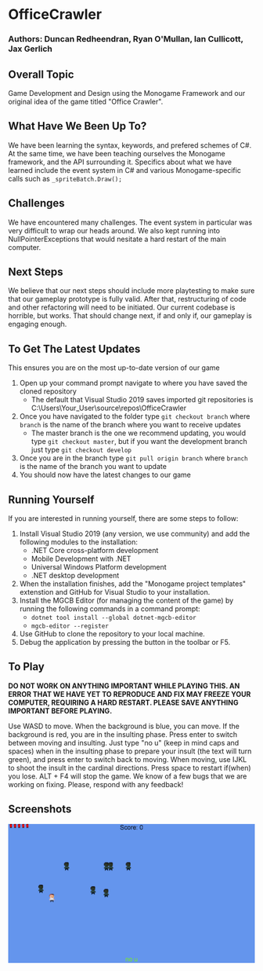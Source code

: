 # OfficeCrawler
### Authors: Duncan Redheendran, Ryan O'Mullan, Ian Cullicott, Jax Gerlich
## Overall Topic
Game Development and Design using the Monogame Framework and our original idea of the game titled "Office Crawler".

## What Have We Been Up To?
We have been learning the syntax, keywords, and prefered schemes of C#. At the same time, we have been teaching ourselves the Monogame framework, and the API surrounding it. Specifics about what we have learned include the event system in C# and various Monogame-specific calls such as `_spriteBatch.Draw();`

## Challenges
We have encountered many challenges. The event system in particular was very difficult to wrap our heads around. We also kept running into NullPointerExceptions that would nesitate a hard restart of the main computer.

## Next Steps
We believe that our next steps should include more playtesting to make sure that our gameplay prototype is fully valid. After that, restructuring of code and other refactoring will need to be initiated. Our current codebase is horrible, but works. That should change next, if and only if, our gameplay is engaging enough.

## To Get The Latest Updates
This ensures you are on the most up-to-date version of our game
1. Open up your command prompt navigate to where you have saved the cloned repository
   * The default that Visual Studio 2019 saves imported git repositories is C:\Users\Your_User\source\repos\OfficeCrawler
2. Once you have navigated to the folder type `git checkout branch` where `branch` is the name of the branch where you want to receive updates
   * The master branch is the one we recommend updating, you would type `git checkout master`, but if you want the development branch just type `git checkout develop`
3. Once you are in the branch type `git pull origin branch` where `branch` is the name of the branch you want to update
4. You should now have the latest changes to our game

## Running Yourself
If you are interested in running yourself, there are some steps to follow:
1. Install Visual Studio 2019 (any version, we use community) and add the following modules to the installation:
    * .NET Core cross-platform development
    * Mobile Development with .NET
    * Universal Windows Platform development
    * .NET desktop development
2. When the installation finishes, add the "Monogame project templates" extenstion and GitHub for Visual Studio to your installation.
3. Install the MGCB Editor (for managing the content of the game) by running the following commands in a command prompt:
    * `dotnet tool install --global dotnet-mgcb-editor`
    * `mgcb-editor --register`
4. Use GitHub to clone the repository to your local machine.
5. Debug the application by pressing the button in the toolbar or F5.

## To Play
**DO NOT WORK ON ANYTHING IMPORTANT WHILE PLAYING THIS. AN ERROR THAT WE HAVE YET TO REPRODUCE AND FIX MAY FREEZE YOUR COMPUTER, REQUIRING A HARD RESTART. PLEASE SAVE ANYTHING IMPORTANT BEFORE PLAYING.**

Use WASD to move. When the background is blue, you can move. If the background is red, you are in the insulting phase. Press enter to switch between moving and insulting. Just type "no u" (keep in mind caps and spaces) when in the insulting phase to prepare your insult (the text will turn green), and press enter to switch back to moving. When moving, use IJKL to shoot the insult in the cardinal directions. Press space to restart if(when) you lose. ALT + F4 will stop the game. We know of a few bugs that we are working on fixing. Please, respond with any feedback! 

## Screenshots
![AltText](https://github.com/Pillber/OfficeCrawler/blob/master/OfficeCrawlerProgress1.png?raw=true "A screenshot of the gameplay")

